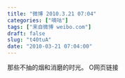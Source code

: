 ```yaml
---
title: "微博 2010.3.21 07:04"
categories: ["嘀咕"]
tags: ["来自微博 weibo.com"]
draft: false
slug: "t40tuA"
date: "2010-03-21 07:04:00"
---
```


<p>那些不抽的烟和消磨的时光。  O网页链接 ​​​​</p>

